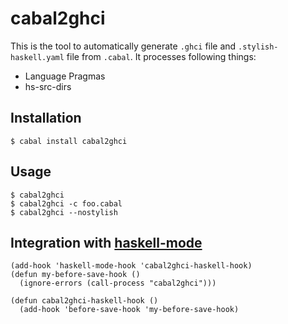 cabal2ghci
==============

This is the tool to automatically generate `.ghci` file and `.stylish-haskell.yaml` file from `.cabal`. It processes following things:

* Language Pragmas
* hs-src-dirs

Installation
-------------
```
$ cabal install cabal2ghci
```

Usage
------
```
$ cabal2ghci
$ cabal2ghci -c foo.cabal
$ cabal2ghci --nostylish
```

Integration with [haskell-mode](https://github.com/haskell/haskell-mode)
-------------------------------------------------------------------------
```elisp
(add-hook 'haskell-mode-hook 'cabal2ghci-haskell-hook)
(defun my-before-save-hook ()
  (ignore-errors (call-process "cabal2ghci")))

(defun cabal2ghci-haskell-hook ()
  (add-hook 'before-save-hook 'my-before-save-hook)
```
